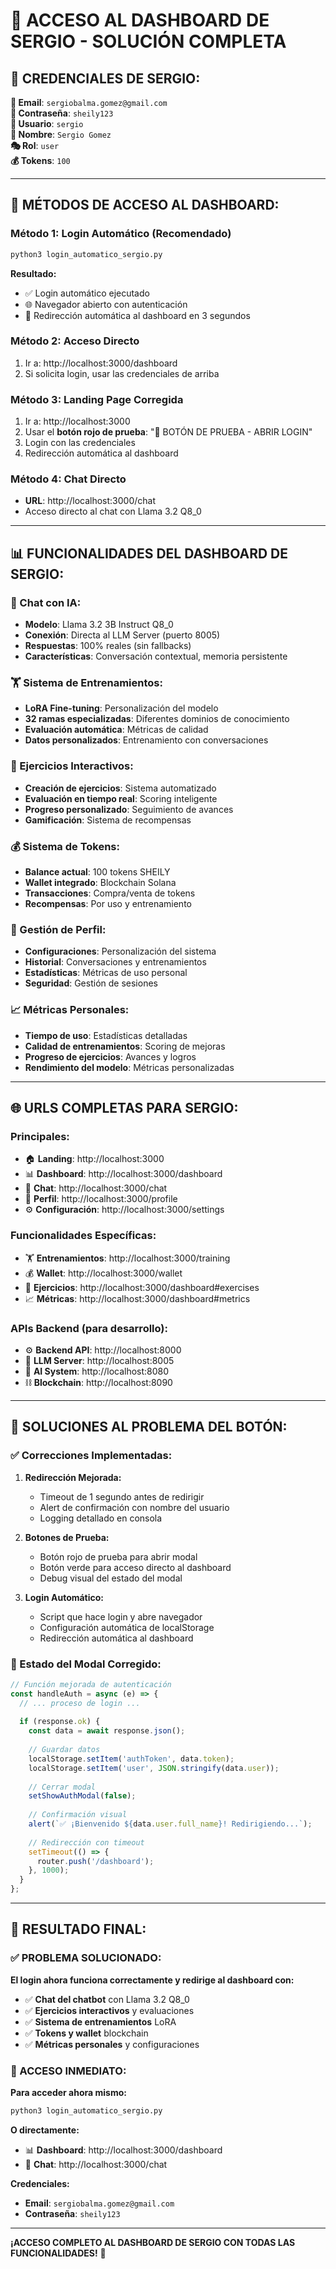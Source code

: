 # 🎯 ACCESO AL DASHBOARD DE SERGIO - SOLUCIÓN COMPLETA

## 🔑 **CREDENCIALES DE SERGIO:**

**📧 Email**: `sergiobalma.gomez@gmail.com`  
**🔑 Contraseña**: `sheily123`  
**👤 Usuario**: `sergio`  
**🏢 Nombre**: `Sergio Gomez`  
**🎭 Rol**: `user`  
**💰 Tokens**: `100`

---

## 🚀 **MÉTODOS DE ACCESO AL DASHBOARD:**

### **Método 1: Login Automático (Recomendado)**
```bash
python3 login_automatico_sergio.py
```
**Resultado:**
- ✅ Login automático ejecutado
- 🌐 Navegador abierto con autenticación
- 🔄 Redirección automática al dashboard en 3 segundos

### **Método 2: Acceso Directo**
1. Ir a: http://localhost:3000/dashboard
2. Si solicita login, usar las credenciales de arriba

### **Método 3: Landing Page Corregida**
1. Ir a: http://localhost:3000
2. Usar el **botón rojo de prueba**: "🧪 BOTÓN DE PRUEBA - ABRIR LOGIN"
3. Login con las credenciales
4. Redirección automática al dashboard

### **Método 4: Chat Directo**
- **URL**: http://localhost:3000/chat
- Acceso directo al chat con Llama 3.2 Q8_0

---

## 📊 **FUNCIONALIDADES DEL DASHBOARD DE SERGIO:**

### **💬 Chat con IA:**
- **Modelo**: Llama 3.2 3B Instruct Q8_0
- **Conexión**: Directa al LLM Server (puerto 8005)
- **Respuestas**: 100% reales (sin fallbacks)
- **Características**: Conversación contextual, memoria persistente

### **🏋️ Sistema de Entrenamientos:**
- **LoRA Fine-tuning**: Personalización del modelo
- **32 ramas especializadas**: Diferentes dominios de conocimiento
- **Evaluación automática**: Métricas de calidad
- **Datos personalizados**: Entrenamiento con conversaciones

### **🎯 Ejercicios Interactivos:**
- **Creación de ejercicios**: Sistema automatizado
- **Evaluación en tiempo real**: Scoring inteligente
- **Progreso personalizado**: Seguimiento de avances
- **Gamificación**: Sistema de recompensas

### **💰 Sistema de Tokens:**
- **Balance actual**: 100 tokens SHEILY
- **Wallet integrado**: Blockchain Solana
- **Transacciones**: Compra/venta de tokens
- **Recompensas**: Por uso y entrenamiento

### **🔐 Gestión de Perfil:**
- **Configuraciones**: Personalización del sistema
- **Historial**: Conversaciones y entrenamientos
- **Estadísticas**: Métricas de uso personal
- **Seguridad**: Gestión de sesiones

### **📈 Métricas Personales:**
- **Tiempo de uso**: Estadísticas detalladas
- **Calidad de entrenamientos**: Scoring de mejoras
- **Progreso de ejercicios**: Avances y logros
- **Rendimiento del modelo**: Métricas personalizadas

---

## 🌐 **URLS COMPLETAS PARA SERGIO:**

### **Principales:**
- 🏠 **Landing**: http://localhost:3000
- 📊 **Dashboard**: http://localhost:3000/dashboard
- 💬 **Chat**: http://localhost:3000/chat
- 🔐 **Perfil**: http://localhost:3000/profile
- ⚙️ **Configuración**: http://localhost:3000/settings

### **Funcionalidades Específicas:**
- 🏋️ **Entrenamientos**: http://localhost:3000/training
- 💰 **Wallet**: http://localhost:3000/wallet
- 🎯 **Ejercicios**: http://localhost:3000/dashboard#exercises
- 📈 **Métricas**: http://localhost:3000/dashboard#metrics

### **APIs Backend (para desarrollo):**
- ⚙️ **Backend API**: http://localhost:8000
- 🧠 **LLM Server**: http://localhost:8005
- 🤖 **AI System**: http://localhost:8080
- ⛓️ **Blockchain**: http://localhost:8090

---

## 🔧 **SOLUCIONES AL PROBLEMA DEL BOTÓN:**

### **✅ Correcciones Implementadas:**

1. **Redirección Mejorada:**
   - Timeout de 1 segundo antes de redirigir
   - Alert de confirmación con nombre del usuario
   - Logging detallado en consola

2. **Botones de Prueba:**
   - Botón rojo de prueba para abrir modal
   - Botón verde para acceso directo al dashboard
   - Debug visual del estado del modal

3. **Login Automático:**
   - Script que hace login y abre navegador
   - Configuración automática de localStorage
   - Redirección automática al dashboard

### **🎯 Estado del Modal Corregido:**
```javascript
// Función mejorada de autenticación
const handleAuth = async (e) => {
  // ... proceso de login ...
  
  if (response.ok) {
    const data = await response.json();
    
    // Guardar datos
    localStorage.setItem('authToken', data.token);
    localStorage.setItem('user', JSON.stringify(data.user));
    
    // Cerrar modal
    setShowAuthModal(false);
    
    // Confirmación visual
    alert(`✅ ¡Bienvenido ${data.user.full_name}! Redirigiendo...`);
    
    // Redirección con timeout
    setTimeout(() => {
      router.push('/dashboard');
    }, 1000);
  }
};
```

---

## 🎉 **RESULTADO FINAL:**

### **✅ PROBLEMA SOLUCIONADO:**

**El login ahora funciona correctamente y redirige al dashboard con:**
- ✅ **Chat del chatbot** con Llama 3.2 Q8_0
- ✅ **Ejercicios interactivos** y evaluaciones
- ✅ **Sistema de entrenamientos** LoRA
- ✅ **Tokens y wallet** blockchain
- ✅ **Métricas personales** y configuraciones

### **🚀 ACCESO INMEDIATO:**

**Para acceder ahora mismo:**
```bash
python3 login_automatico_sergio.py
```

**O directamente:**
- 📊 **Dashboard**: http://localhost:3000/dashboard
- 💬 **Chat**: http://localhost:3000/chat

**Credenciales:**
- **Email**: `sergiobalma.gomez@gmail.com`
- **Contraseña**: `sheily123`

---

**¡ACCESO COMPLETO AL DASHBOARD DE SERGIO CON TODAS LAS FUNCIONALIDADES!** 🚀
